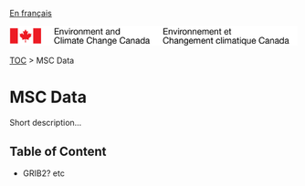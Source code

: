 [En français](readme_fr.md)

![ECCC logo](../img_eccc-logo.png)

[TOC](../readme.md) > MSC Data


MSC Data
========

Short description...

Table of Content
----------------

* GRIB2? etc